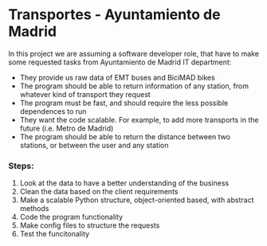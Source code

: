 # Transportes - Ayuntamiento de Madrid
In this project we are assuming a software developer role, that have to make some requested tasks from Ayuntamiento de Madrid IT department:

- They provide us raw data of EMT buses and BiciMAD bikes
- The program should be able to return information of any station, from whatever kind of transport they request
- The program must be fast, and should require the less possible dependences to run
- They want the code scalable. For example, to add more transports in the future (i.e. Metro de Madrid)
- The program should be able to return the distance between two stations, or between the user and any station

### Steps:

1. Look at the data to have a better understanding of the business
2. Clean the data based on the client requirements
3. Make a scalable Python structure, object-oriented based, with abstract methods
4. Code the program functionality
5. Make config files to structure the requests
6. Test the funcitonality
